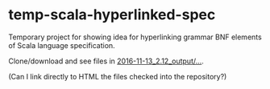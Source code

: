 # temp-scala-hyperlinked-spec
Temporary project for showing idea for hyperlinking grammar BNF elements of Scala language specification.

Clone/download and see files in [2016-11-13_2.12_output/...](2016-11-13_2.12_output).

(Can I link directly to HTML the files checked into the repository?)
